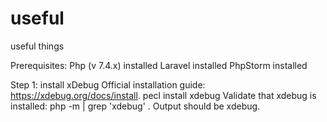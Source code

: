 # useful
useful things

Prerequisites:
Php (v 7.4.x) installed
Laravel installed
PhpStorm installed

Step 1: install xDebug
Official installation guide: https://xdebug.org/docs/install.
pecl install xdebug
Validate that xdebug is installed: php -m | grep 'xdebug' . Output should be xdebug.
